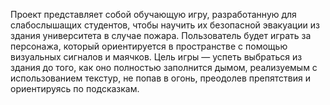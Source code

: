 Проект представляет собой обучающую игру, разработанную для слабослышащих студентов, чтобы научить их безопасной эвакуации из здания университета в случае пожара. Пользователь будет играть за персонажа, который ориентируется в пространстве с помощью визуальных сигналов и маячков. Цель игры — успеть выбраться из здания до того, как оно полностью заполнится дымом, реализуемым с использованием текстур, не попав в огонь, преодолев препятствия и ориентируясь по подсказкам.
